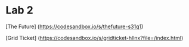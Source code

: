 # Lab 2

[The Future] (https://codesandbox.io/s/thefuture-s31q1)

[Grid Ticket] (https://codesandbox.io/s/gridticket-hllnx?file=/index.html)
